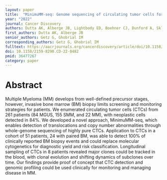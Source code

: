 ```yaml
---
layout: paper
title:  "MinimuMM-seq: Genome sequencing of circulating tumor cells for minimally invasive molecular characterization of multiple myeloma pathology"
year: "2022"
journal: Cancer Discovery
authors: Dutta AK, Alberge JB, Lightbody ED, Boehner CJ, Dunford A, Sklavenitis-Pistofidis R, Mouhieddine TH, Cowan AN, Su NK, Horowitz EM, Barr H, Hevenor L, Beckwith JB, Perry J, Cao A, Lin Z, Kuhr FK, Del Mastro RG, Nadeem O, Greipp PT, Stewart C, Auclair D, Getz G, Ghobrial IM
first_authors: Dutta AK, Alberge JB
senior_authors: Getz G, Ghobrial IM
corresponding_authors: Getz G, Ghobrial IM
fulltext: https://aacrjournals.org/cancerdiscovery/article/doi/10.1158/2159-8290.CD-22-0482/711479/MinimuMM-seq-Genome-sequencing-of-circulating
doi: 10.1158/2159-8290.CD-22-0482
pmid: 36477267
category: paper
---
```


# Abstract

Multiple Myeloma (MM) develops from well-defined precursor stages, however, invasive bone marrow (BM) biopsy limits screening and monitoring strategies for patients. We enumerated circulating tumor cells (CTCs) from 261 patients (84 MGUS, 155 SMM, and 22 MM), with neoplastic cells detected in 84%. We developed a novel approach, MinimuMM-seq, which enables detection of translocations and copy number abnormalities through whole-genome sequencing of highly pure CTCs. Application to CTCs in a cohort of 51 patients, 24 with paired BM, was able to detect 100% of clinically reported BM biopsy events and could replace molecular cytogenetics for diagnostic yield and risk classification. Longitudinal sampling of CTCs in 8 patients revealed major clones could be tracked in the blood, with clonal evolution and shifting dynamics of subclones over time. Our findings provide proof of concept that CTC detection and genomic profiling could be used clinically for monitoring and managing disease in MM.



